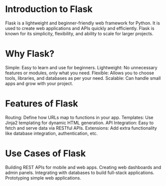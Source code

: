 # Introduction to Flask

Flask is a lightweight and beginner-friendly web framework for Python. It is used to create web applications and APIs quickly and efficiently. Flask is known for its simplicity, flexibility, and ability to scale for larger projects.

# Why Flask?

Simple: Easy to learn and use for beginners.
Lightweight: No unnecessary features or modules, only what you need.
Flexible: Allows you to choose tools, libraries, and databases as per your need.
Scalable: Can handle small apps and grow with your project.

# Features of Flask

Routing: Define how URLs map to functions in your app.
Templates: Use Jinja2 templating for dynamic HTML generation.
API Integration: Easy to fetch and serve data via RESTful APIs.
Extensions: Add extra functionality like database integration, authentication, etc.

# Use Cases of Flask

Building REST APIs for mobile and web apps.
Creating web dashboards and admin panels.
Integrating with databases to build full-stack applications.
Prototyping simple web applications.
